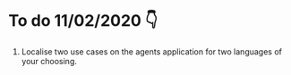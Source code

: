 # To do 11/02/2020  :point_down:

1. Localise two use cases on the agents application for two languages of your choosing.
